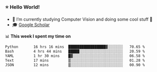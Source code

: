 ### ⭐️ Hello World!

<!--
**hologerry/hologerry** is a ✨ _special_ ✨ repository because its `README.md` (this file) appears on your GitHub profile.

Here are some ideas to get you started:

- 🔭 I’m currently working and studying on Computer Vision
- 🌱 I’m currently learning at Peking University
- 💬 Ask me about 
- 📫 How to reach me: E-mail
- 😄 Pronouns: he/his
- ⚡ Fun fact: Music is the Power
-->


- 🔭 I’m currently studying Computer Vision and doing some cool stuff 🤖
- 🎓 [Google Scholar](https://scholar.google.com/citations?user=3ykqW9wAAAAJ&hl=en)


📊 **This week I spent my time on**

<!--START_SECTION:waka-->

```txt
Python       16 hrs 16 mins  █████████████████▓░░░░░░░   70.65 %
Bash         4 hrs 44 mins   █████░░░░░░░░░░░░░░░░░░░░   20.59 %
YAML         1 hr 30 mins    █▓░░░░░░░░░░░░░░░░░░░░░░░   06.58 %
Text         17 mins         ▒░░░░░░░░░░░░░░░░░░░░░░░░   01.28 %
JSON         12 mins         ▒░░░░░░░░░░░░░░░░░░░░░░░░   00.90 %
```

<!--END_SECTION:waka-->
